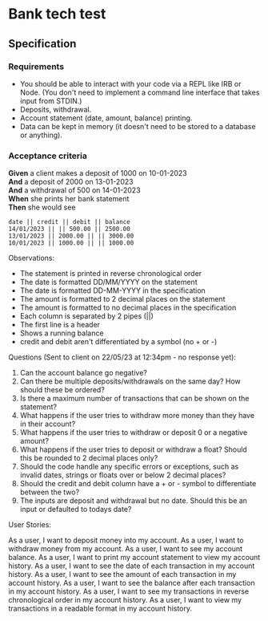 # Bank tech test

## Specification

### Requirements

* You should be able to interact with your code via a REPL like IRB or Node.  (You don't need to implement a command line interface that takes input from STDIN.)
* Deposits, withdrawal.
* Account statement (date, amount, balance) printing.
* Data can be kept in memory (it doesn't need to be stored to a database or anything).

### Acceptance criteria

**Given** a client makes a deposit of 1000 on 10-01-2023  
**And** a deposit of 2000 on 13-01-2023  
**And** a withdrawal of 500 on 14-01-2023  
**When** she prints her bank statement  
**Then** she would see

```
date || credit || debit || balance
14/01/2023 || || 500.00 || 2500.00
13/01/2023 || 2000.00 || || 3000.00
10/01/2023 || 1000.00 || || 1000.00
```

Observations:

- The statement is printed in reverse chronological order
- The date is formatted DD/MM/YYYY on the statement
- The date is formatted DD-MM-YYYY in the specification
- The amount is formatted to 2 decimal places on the statement
- The amount is formatted to no decimal places in the specification
- Each column is separated by 2 pipes (||)
- The first line is a header
- Shows a running balance
- credit and debit aren't differentiated by a symbol (no + or -)

Questions (Sent to client on 22/05/23 at 12:34pm - no response yet):

1. Can the account balance go negative?
2. Can there be multiple deposits/withdrawals on the same day? How should these be ordered?
3. Is there a maximum number of transactions that can be shown on the statement?
4. What happens if the user tries to withdraw more money than they have in their account?
5. What happens if the user tries to withdraw or deposit 0 or a negative amount?
6. What happens if the user tries to deposit or withdraw a float? Should this be rounded to 2 decimal places only?
7. Should the code handle any specific errors or exceptions, such as invalid dates, strings or floats over or below 2 decimal places?
8. Should the credit and debit column have a + or - symbol to differentiate between the two?
9. The inputs are deposit and withdrawal but no date.  Should this be an input or defaulted to todays date?

User Stories:

As a user, I want to deposit money into my account.
As a user, I want to withdraw money from my account.
As a user, I want to see my account balance.
As a user, I want to print my account statement to view my account history.
As a user, I want to see the date of each transaction in my account history.
As a user, I want to see the amount of each transaction in my account history.
As a user, I want to see the balance after each transaction in my account history.
As a user, I want to see my transactions in reverse chronological order in my account history.
As a user, I want to view my transactions in a readable format in my account history.